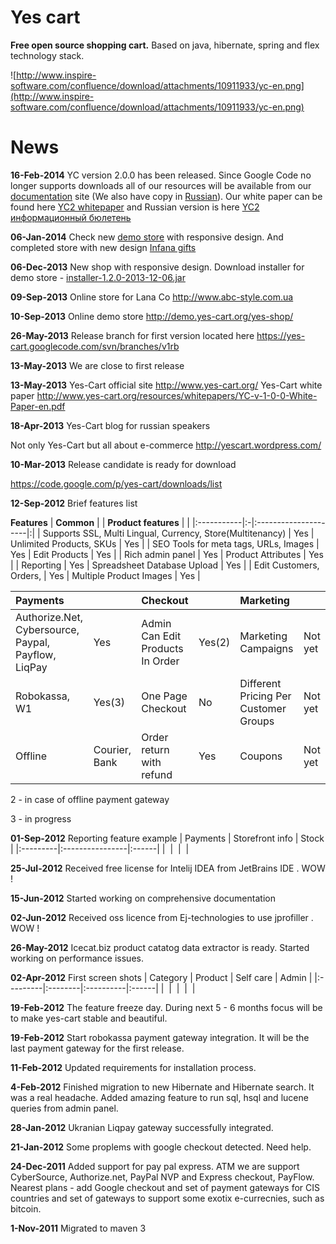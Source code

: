 # Yes cart #
**Free open source shopping cart.** Based on java, hibernate, spring and flex technology
stack.

![http://www.inspire-software.com/confluence/download/attachments/10911933/yc-en.png](http://www.inspire-software.com/confluence/download/attachments/10911933/yc-en.png)

# News #

**16-Feb-2014** YC version 2.0.0 has been released. Since Google Code no longer supports downloads all of our resources will be available from our <a href='http://www.inspire-software.com/confluence/display/YC2/Home'>documentation</a> site (We also have copy in <a href='http://www.inspire-software.com/confluence/display/YC2R/Home'>Russian</a>). Our white paper can be found here <a href='http://www.inspire-software.com/confluence/download/attachments/10911933/YC-v-2-0-0-White-Paper-en.pdf'>YC2 whitepaper</a> and Russian version is here <a href='http://www.inspire-software.com/confluence/download/attachments/10912225/YC-v-2-0-0-White-Paper-ru.pdf?version=1&modificationDate=1392579020000'>YC2 информационный бюлетень</a>

**06-Jan-2014** Check new <a href='http://demo.yes-cart.org/yes-shop/category/netbook'>demo store</a> with responsive design. And completed store with new design <a href='http://infana.com.ua/yes-shop/'>Infana gifts</a>

**06-Dec-2013** New shop with responsive design. Download installer for demo store - <a href='https://docs.google.com/open?id=0B7a1BqFPpG_qOUhaSzBvY0paU2c'>installer-1.2.0-2013-12-06.jar</a>

**09-Sep-2013** Online store for Lana Co <a href='http://www.abc-style.com.ua'><a href='http://www.abc-style.com.ua'>http://www.abc-style.com.ua</a></a>

**10-Sep-2013** Online demo store <a href='http://demo.yes-cart.org/yes-shop/'><a href='http://demo.yes-cart.org/yes-shop/'>http://demo.yes-cart.org/yes-shop/</a></a>

**26-May-2013** Release branch for first version located here https://yes-cart.googlecode.com/svn/branches/v1rb

**13-May-2013** We are close to first release

**13-May-2013** Yes-Cart official site http://www.yes-cart.org/  Yes-Cart white paper http://www.yes-cart.org/resources/whitepapers/YC-v-1-0-0-White-Paper-en.pdf

**18-Apr-2013** Yes-Cart blog for russian speakers

Not only Yes-Cart but all about e-commerce http://yescart.wordpress.com/

**10-Mar-2013** Release candidate is ready for download

https://code.google.com/p/yes-cart/downloads/list

**12-Sep-2012** Brief features list

**Features**
| **Common** |  | **Product features** | |
|:-----------|:-|:---------------------|:|
| Supports SSL, Multi Lingual, Currency, Store(Multitenancy) | Yes | Unlimited Products, SKUs | Yes |
| SEO Tools for meta tags, URLs, Images  | Yes | Edit Products        | Yes |
| Rich admin panel | Yes | Product Attributes   | Yes |
| Reporting  | Yes | Spreadsheet Database Upload  | Yes |
| Edit Customers, Orders,  | Yes  | Multiple Product Images | Yes |


| **Payments** |  | **Checkout** |  | **Marketing** |  |
|:-------------|:-|:-------------|:-|:--------------|:-|
| Authorize.Net, Cybersource, Paypal, Payflow, LiqPay       | Yes | Admin Can Edit Products In Order  | Yes(2) | Marketing Campaigns | Not yet |
| Robokassa, W1  | Yes(3) | One Page Checkout  | No | Different Pricing Per Customer Groups | Not yet |
| Offline      | Courier, Bank | Order return with refund  | Yes | Coupons       | Not yet |


2 - in case of offline payment gateway

3 - in progress


**01-Sep-2012** Reporting feature example
| Payments | Storefront info | Stock |
|:---------|:----------------|:------|
| ![![](http://yes-cart.googlecode.com/files/repo1_tumb.jpeg)](http://yes-cart.googlecode.com/files/repo1.jpeg) | ![![](http://yes-cart.googlecode.com/files/repo2_tumb.jpeg)](http://yes-cart.googlecode.com/files/repo2.jpeg) | ![![](http://yes-cart.googlecode.com/files/repo3_tumb.jpeg)](http://yes-cart.googlecode.com/files/repo3.jpeg) |

**25-Jul-2012** Received free license for Intelij IDEA from JetBrains IDE . WOW !

**15-Jun-2012** Started working on comprehensive documentation

**02-Jun-2012** Received oss licence from Ej-technologies to use jprofiller . WOW !

**26-May-2012** Icecat.biz product catatog data extractor is ready. Started working on  performance issues.

**02-Apr-2012** First screen shots
| Category | Product | Self care | Admin |
|:---------|:--------|:----------|:------|
| ![![](http://yes-cart.googlecode.com/files/screen1_tumb.jpeg)](http://yes-cart.googlecode.com/files/screen1.jpeg) | ![![](http://yes-cart.googlecode.com/files/screen2_tumb.jpeg)](http://yes-cart.googlecode.com/files/screen2.jpeg) | ![![](http://yes-cart.googlecode.com/files/screen3_tumb.jpeg)](http://yes-cart.googlecode.com/files/screen3.jpeg) | ![![](http://yes-cart.googlecode.com/files/screen4_tumb.jpeg)](http://yes-cart.googlecode.com/files/screen4.jpeg) |



**19-Feb-2012** The feature freeze day. During next 5 - 6 months focus will be to make yes-cart stable and beautiful.

**19-Feb-2012** Start robokassa payment gateway integration. It will be the last payment gateway for the first release.

**11-Feb-2012** Updated requirements for installation process.

**4-Feb-2012** Finished migration to new Hibernate and Hibernate search. It was a real headache. Added amazing feature to run sql, hsql and lucene queries from admin panel.

**28-Jan-2012** Ukranian Liqpay gateway successfully integrated.

**21-Jan-2012** Some proplems with google checkout detected. Need help.

**24-Dec-2011** Added support for pay pal express. ATM we are support CyberSource, Authorize.net, PayPal NVP and Express checkout, PayFlow. Nearest plans - add Google checkout and set of payment gateways for CIS countries and set of gateways to support some exotix e-currecnies, such as bitcoin.

**1-Nov-2011** Migrated to maven 3